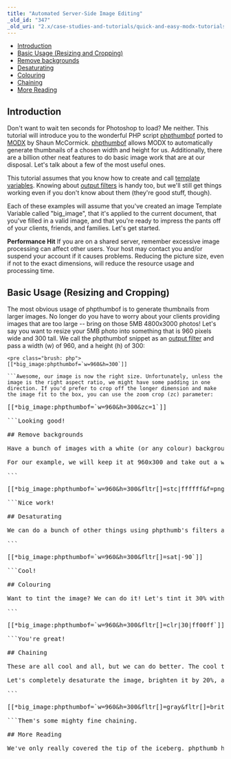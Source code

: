 ```yaml
---
title: "Automated Server-Side Image Editing"
_old_id: "347"
_old_uri: "2.x/case-studies-and-tutorials/quick-and-easy-modx-tutorials/automated-server-side-image-editing"
---
```


- [Introduction](#AutomatedServer-SideImageEditing-Introduction)
- [Basic Usage (Resizing and Cropping)](#AutomatedServer-SideImageEditing-BasicUsage%28ResizingandCropping%29)
- [Remove backgrounds](#AutomatedServer-SideImageEditing-Removebackgrounds)
- [Desaturating](#AutomatedServer-SideImageEditing-Desaturating)
- [Colouring](#AutomatedServer-SideImageEditing-Colouring)
- [Chaining](#AutomatedServer-SideImageEditing-Chaining)
- [More Reading](#AutomatedServer-SideImageEditing-MoreReading)



## Introduction

Don't want to wait ten seconds for Photoshop to load? Me neither. This tutorial will introduce you to the wonderful PHP script [phpthumbof](http://phpthumb.sourceforge.net/) ported to [MODX](/extras/revo/phpthumbof "phpThumbOf") by Shaun McCormick. 
[phpthumbof](/extras/revo/phpthumbof "phpThumbOf") allows MODX to automatically generate thumbnails of a chosen width and height for us. Additionally, there are a billion other neat features to do basic image work that are at our disposal. Let's talk about a few of the most useful ones.

This tutorial assumes that you know how to create and call [template variables](making-sites-with-modx/customizing-content/template-variables "Template Variables"). Knowing about [output filters](/display/revolution20/Input+and+Output+Filters "Input and Output Filters") is handy too, but we'll still get things working even if you don't know about them (they're good stuff, though).

Each of these examples will assume that you've created an image Template Variable called "big\_image", that it's applied to the current document, that you've filled in a valid image, and that you're ready to impress the pants off of your clients, friends, and families. Let's get started.

**Performance Hit**
If you are on a shared server, remember excessive image processing can affect other users. Your host may contact you and/or suspend your account if it causes problems. Reducing the picture size, even if not to the exact dimensions, will reduce the resource usage and processing time.



## Basic Usage (Resizing and Cropping)

The most obvious usage of phpthumbof is to generate thumbnails from larger images. No longer do you have to worry about your clients providing images that are too large -- bring on those 5MB 4800x3000 photos! Let's say you want to resize your 5MB photo into something that is 960 pixels wide and 300 tall. We call the phpthumbof snippet as an [output filter](/display/revolution20/Input+and+Output+Filters "Input and Output Filters") and pass a width (w) of 960, and a height (h) of 300:

```
<pre class="brush: php">
[[*big_image:phpthumbof=`w=960&h=300`]]

```Awesome, our image is now the right size. Unfortunately, unless the image is the right aspect ratio, we might have some padding in one direction. If you'd prefer to crop off the longer dimension and make the image fit to the box, you can use the zoom crop (zc) parameter:

```
<pre class="brush: php">
[[*big_image:phpthumbof=`w=960&h=300&zc=1`]]

```Looking good!

## Remove backgrounds

Have a bunch of images with a white (or any colour) background that you want to make into a transparent png? Let's do it. We need to use one of phpthumb's filters, "stc". STC stands for "source transparent colour".

For our example, we will keep it at 960x300 and take out a white (#FFFFFF) background. We'll also convert it to a png to get in on that transparency action:

```
<pre class="brush: php">
[[*big_image:phpthumbof=`w=960&h=300&fltr[]=stc|ffffff&f=png`]]

```Nice work!

## Desaturating

We can do a bunch of other things using phpthumb's filters as well. Let's desaturate the image by 90%.

```
<pre class="brush: php">
[[*big_image:phpthumbof=`w=960&h=300&fltr[]=sat|-90`]]

```Cool!

## Colouring

Want to tint the image? We can do it! Let's tint it 30% with #ff00ff:

```
<pre class="brush: php">
[[*big_image:phpthumbof=`w=960&h=300&fltr[]=clr|30|ff00ff`]]

```You're great!

## Chaining

These are all cool and all, but we can do better. The cool thing about these effects is that they can be chained.

Let's completely desaturate the image, brighten it by 20%, and then tint it by 6% with #00ab86:

```
<pre class="brush: php">
[[*big_image:phpthumbof=`w=960&h=300&fltr[]=gray&fltr[]=brit|20&fltr[]=clr|6|00ab86`]]

```Them's some mighty fine chaining.

## More Reading

We've only really covered the tip of the iceberg. phpthumb has many other uses, [documented on phpthumb's website](http://phpthumb.sourceforge.net/). Go make cool things! Once you're feeling comfortable with the above, check the [phpthumb readme](http://phpthumb.sourceforge.net/demo/docs/phpthumb.readme.txt) and prepare to have your mind blown again. [Here](http://www.belafontecode.com/image-manipulation-with-phpthumbof-in-modx-revolution/) is another phpthumb tutorial written by